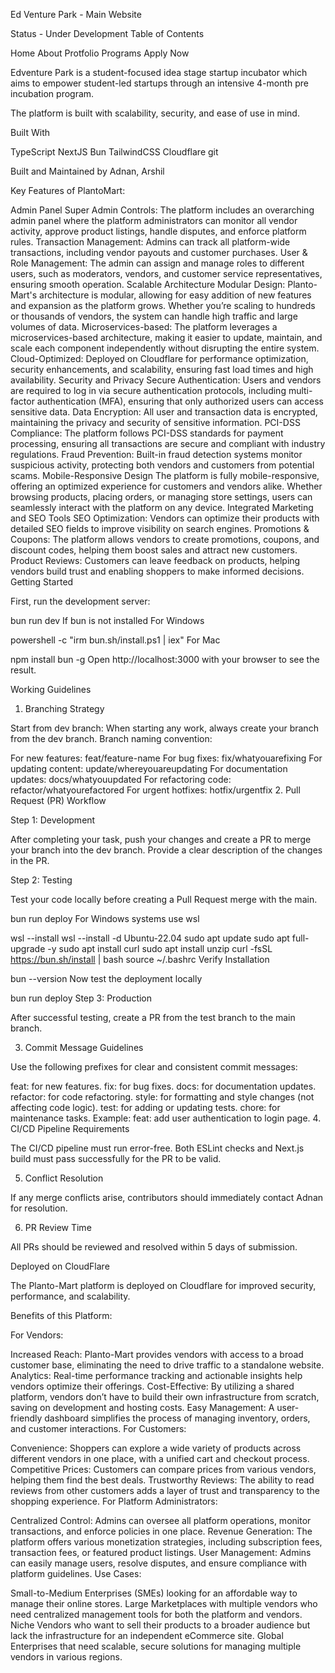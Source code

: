 Ed Venture Park - Main Website

Status - Under Development
Table of Contents

Home
About
Protfolio 
Programs 
Apply Now

Edventure Park is a student-focused idea stage startup incubator which aims to empower student-led startups through an intensive 4-month pre incubation program.

The platform is built with scalability, security, and ease of use in mind.

Built With

TypeScript  NextJS  Bun  TailwindCSS  Cloudflare  git

Built and Maintained by Adnan, Arshil

Key Features of PlantoMart:

Admin Panel
Super Admin Controls: The platform includes an overarching admin panel where the platform administrators can monitor all vendor activity, approve product listings, handle disputes, and enforce platform rules.
Transaction Management: Admins can track all platform-wide transactions, including vendor payouts and customer purchases.
User & Role Management: The admin can assign and manage roles to different users, such as moderators, vendors, and customer service representatives, ensuring smooth operation.
Scalable Architecture
Modular Design: Planto-Mart's architecture is modular, allowing for easy addition of new features and expansion as the platform grows. Whether you’re scaling to hundreds or thousands of vendors, the system can handle high traffic and large volumes of data.
Microservices-based: The platform leverages a microservices-based architecture, making it easier to update, maintain, and scale each component independently without disrupting the entire system.
Cloud-Optimized: Deployed on Cloudflare for performance optimization, security enhancements, and scalability, ensuring fast load times and high availability.
Security and Privacy
Secure Authentication: Users and vendors are required to log in via secure authentication protocols, including multi-factor authentication (MFA), ensuring that only authorized users can access sensitive data.
Data Encryption: All user and transaction data is encrypted, maintaining the privacy and security of sensitive information.
PCI-DSS Compliance: The platform follows PCI-DSS standards for payment processing, ensuring all transactions are secure and compliant with industry regulations.
Fraud Prevention: Built-in fraud detection systems monitor suspicious activity, protecting both vendors and customers from potential scams.
Mobile-Responsive Design
The platform is fully mobile-responsive, offering an optimized experience for customers and vendors alike. Whether browsing products, placing orders, or managing store settings, users can seamlessly interact with the platform on any device.
Integrated Marketing and SEO Tools
SEO Optimization: Vendors can optimize their products with detailed SEO fields to improve visibility on search engines.
Promotions & Coupons: The platform allows vendors to create promotions, coupons, and discount codes, helping them boost sales and attract new customers.
Product Reviews: Customers can leave feedback on products, helping vendors build trust and enabling shoppers to make informed decisions.
Getting Started

First, run the development server:

bun run dev
If bun is not installed
For Windows

powershell -c "irm bun.sh/install.ps1 | iex"
For Mac

npm install bun -g
Open http://localhost:3000 with your browser to see the result.

Working Guidelines

1. Branching Strategy

Start from dev branch: When starting any work, always create your branch from the dev branch. Branch naming convention:

For new features: feat/feature-name
For bug fixes: fix/whatyouarefixing
For updating content: update/whereyouareupdating
For documentation updates: docs/whatyouupdated
For refactoring code: refactor/whatyourefactored
For urgent hotfixes: hotfix/urgentfix
2. Pull Request (PR) Workflow

Step 1: Development

After completing your task, push your changes and create a PR to merge your branch into the dev branch. Provide a clear description of the changes in the PR.

Step 2: Testing

Test your code locally before creating a Pull Request merge with the main.

bun run deploy
For Windows systems use wsl

wsl --install
wsl --install -d Ubuntu-22.04
sudo apt update
sudo apt full-upgrade -y
sudo apt install curl
sudo apt install unzip
curl -fsSL https://bun.sh/install | bash
source ~/.bashrc
Verify Installation

bun --version
Now test the deployment locally

bun run deploy
Step 3: Production

After successful testing, create a PR from the test branch to the main branch.

3. Commit Message Guidelines

Use the following prefixes for clear and consistent commit messages:

feat: for new features.
fix: for bug fixes.
docs: for documentation updates.
refactor: for code refactoring.
style: for formatting and style changes (not affecting code logic).
test: for adding or updating tests.
chore: for maintenance tasks.
Example: feat: add user authentication to login page.
4. CI/CD Pipeline Requirements

The CI/CD pipeline must run error-free. Both ESLint checks and Next.js build must pass successfully for the PR to be valid.

5. Conflict Resolution

If any merge conflicts arise, contributors should immediately contact Adnan for resolution.

6. PR Review Time

All PRs should be reviewed and resolved within 5 days of submission.

Deployed on CloudFlare

The Planto-Mart platform is deployed on Cloudflare for improved security, performance, and scalability.

Benefits of this Platform:

For Vendors:

Increased Reach: Planto-Mart provides vendors with access to a broad customer base, eliminating the need to drive traffic to a standalone website.
Analytics: Real-time performance tracking and actionable insights help vendors optimize their offerings.
Cost-Effective: By utilizing a shared platform, vendors don’t have to build their own infrastructure from scratch, saving on development and hosting costs.
Easy Management: A user-friendly dashboard simplifies the process of managing inventory, orders, and customer interactions.
For Customers:

Convenience: Shoppers can explore a wide variety of products across different vendors in one place, with a unified cart and checkout process.
Competitive Prices: Customers can compare prices from various vendors, helping them find the best deals.
Trustworthy Reviews: The ability to read reviews from other customers adds a layer of trust and transparency to the shopping experience.
For Platform Administrators:

Centralized Control: Admins can oversee all platform operations, monitor transactions, and enforce policies in one place.
Revenue Generation: The platform offers various monetization strategies, including subscription fees, transaction fees, or featured product listings.
User Management: Admins can easily manage users, resolve disputes, and ensure compliance with platform guidelines.
Use Cases:

Small-to-Medium Enterprises (SMEs) looking for an affordable way to manage their online stores.
Large Marketplaces with multiple vendors who need centralized management tools for both the platform and vendors.
Niche Vendors who want to sell their products to a broader audience but lack the infrastructure for an independent eCommerce site.
Global Enterprises that need scalable, secure solutions for managing multiple vendors in various regions.
